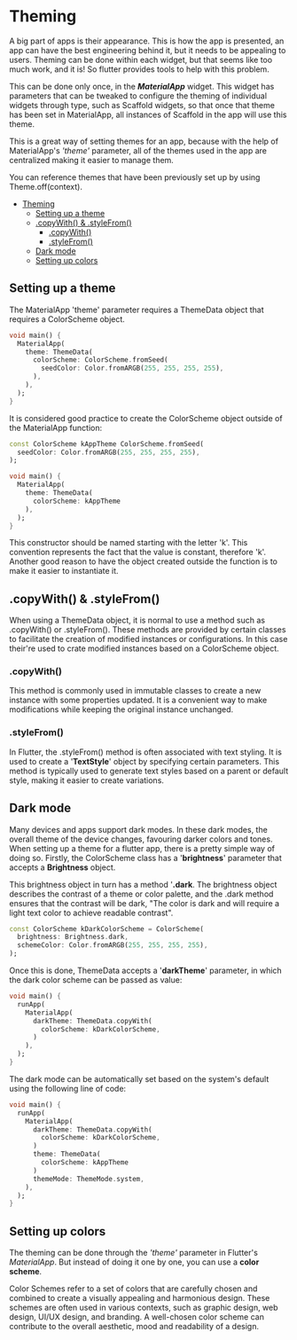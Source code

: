 # Theming

A big part of apps is their appearance. This is how the app is presented, an app can have the best engineering behind it, but it needs to be appealing to users. Theming can be done within each widget, but that seems like too much work, and it is! So flutter provides tools to help with this problem.

This can be done only once, in the ***MaterialApp*** widget. This widget has parameters that can be tweaked to configure the theming of individual widgets through type, such as Scaffold widgets, so that once that theme has been set in MaterialApp, all instances of Scaffold in the app will use this theme.

This is a great way of setting themes for an app, because with the help of MaterialApp's *'theme'* parameter, all of the themes used in the app are centralized making it easier to manage them.

You can reference themes that have been previously set up by using Theme.off(context).

- [Theming](#theming)
  - [Setting up a theme](#setting-up-a-theme)
  - [.copyWith() \& .styleFrom()](#copywith--stylefrom)
    - [.copyWith()](#copywith)
    - [.styleFrom()](#stylefrom)
  - [Dark mode](#dark-mode)
  - [Setting up colors](#setting-up-colors)

## Setting up a theme

The MaterialApp 'theme' parameter requires a ThemeData object that requires a ColorScheme object.

```dart
void main() {
  MaterialApp(
    theme: ThemeData(
      colorScheme: ColorScheme.fromSeed(
        seedColor: Color.fromARGB(255, 255, 255, 255),
      ),
    ),
  );
}
```

It is considered good practice to create the ColorScheme object outside of the MaterialApp function:

```dart
const ColorScheme kAppTheme ColorScheme.fromSeed(
  seedColor: Color.fromARGB(255, 255, 255, 255),
);

void main() {
  MaterialApp(
    theme: ThemeData(
      colorScheme: kAppTheme
    ),
  );
}
```

This constructor should be named starting with the letter 'k'. This convention represents the fact that the value is constant, therefore 'k'. Another good reason to have the object created outside the function is to make it easier to instantiate it.

## .copyWith() & .styleFrom()

When using a ThemeData object, it is normal to use a method such as .copyWith() or .styleFrom(). These methods are provided by certain classes to facilitate the creation of modified instances or configurations. In this case their're used to crate modified instances based on a ColorScheme object.

### .copyWith()

This method is commonly used in immutable classes to create a new instance with some properties updated. It is a convenient way to make modifications while keeping the original instance unchanged.

### .styleFrom()

In Flutter, the .styleFrom() method is often associated with text styling. It is used to create a '**TextStyle**' object by specifying certain parameters. This method is typically used to generate text styles based on a parent or default style, making it easier to create variations.

## Dark mode

Many devices and apps support dark modes. In these dark modes, the overall theme of the device changes, favouring darker colors and tones. When setting up a theme for a flutter app, there is a pretty simple way of doing so. Firstly, the ColorScheme class has a '**brightness**' parameter that accepts a **Brightness** object.

This brightness object in turn has a method '**.dark**. The brightness object describes the contrast of a theme or color palette, and the .dark method ensures that the contrast will be dark, "The color is dark and will require a light text color to achieve readable contrast".

```dart
const ColorScheme kDarkColorScheme = ColorScheme(
  brightness: Brightness.dark,
  schemeColor: Color.fromARGB(255, 255, 255, 255),
);

```

Once this is done, ThemeData accepts a '**darkTheme**' parameter, in which the dark color scheme can be passed as value:

```dart
void main() {
  runApp(
    MaterialApp(
      darkTheme: ThemeData.copyWith(
        colorScheme: kDarkColorScheme,
      )
    ),
  );
}
```

The dark mode can be automatically set based on the system's default using the following line of code:

```dart
void main() {
  runApp(
    MaterialApp(
      darkTheme: ThemeData.copyWith(
        colorScheme: kDarkColorScheme,
      )
      theme: ThemeData(
        colorScheme: kAppTheme
      )
      themeMode: ThemeMode.system,
    ),
  );
}
```

## Setting up colors

The theming can be done through the *'theme'* parameter in Flutter's *MaterialApp*. But instead of doing it one by one, you can use a **color scheme**.

Color Schemes refer to a set of colors that are carefully chosen and combined to create a visually appealing and harmonious design. These schemes are often used in various contexts, such as graphic design, web design, UI/UX design, and branding. A well-chosen color scheme can contribute to the overall aesthetic, mood and readability of a design.
